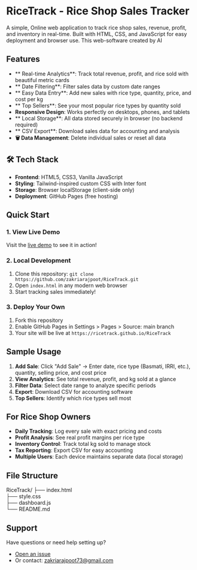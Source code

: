 #  RiceTrack - Rice Shop Sales Tracker

A simple, Online web application to track rice shop sales, revenue, profit, and inventory in real-time. Built with HTML, CSS, and JavaScript for easy deployment and browser use.
This web-software created by AI

##  Features

- ** Real-time Analytics**: Track total revenue, profit, and rice sold with beautiful metric cards
- ** Date Filtering**: Filter sales data by custom date ranges
- ** Easy Data Entry**: Add new sales with rice type, quantity, price, and cost per kg
- ** Top Sellers**: See your most popular rice types by quantity sold
- **Responsive Design**: Works perfectly on desktops, phones, and tablets
- ** Local Storage**: All data stored securely in browser (no backend required)
- ** CSV Export**: Download sales data for accounting and analysis
- **🗑 Data Management**: Delete individual sales or reset all data

## 🛠 Tech Stack

- **Frontend**: HTML5, CSS3, Vanilla JavaScript
- **Styling**: Tailwind-inspired custom CSS with Inter font
- **Storage**: Browser localStorage (client-side only)
- **Deployment**: GitHub Pages (free hosting)

##  Quick Start

### 1. View Live Demo
Visit the [live demo](https://ricetrack.github.io/) to see it in action!

### 2. Local Development
1. Clone this repository: `git clone https://github.com/zakriarajpoot/RiceTrack.git`
2. Open `index.html` in any modern web browser
3. Start tracking sales immediately!

### 3. Deploy Your Own
1. Fork this repository
2. Enable GitHub Pages in Settings > Pages > Source: main branch
3. Your site will be live at `https://ricetrack.github.io/RiceTrack`

## Sample Usage

1. **Add Sale**: Click "Add Sale" → Enter date, rice type (Basmati, IRRI, etc.), quantity, selling price, and cost price
2. **View Analytics**: See total revenue, profit, and kg sold at a glance
3. **Filter Data**: Select date range to analyze specific periods
4. **Export**: Download CSV for accounting software
5. **Top Sellers**: Identify which rice types sell most


##  For Rice Shop Owners

- **Daily Tracking**: Log every sale with exact pricing and costs
- **Profit Analysis**: See real profit margins per rice type
- **Inventory Control**: Track total kg sold to manage stock
- **Tax Reporting**: Export CSV for easy accounting
- **Multiple Users**: Each device maintains separate data (local storage)

##  File Structure
RiceTrack/
├── index.html          
├── style.css           
├── dashboard.js        
└── README.md           

##  Support

Have questions or need help setting up? 
- [Open an issue](https://github.com/zakriarajpoot/RiceTrack/issues)
- Or contact: zakriarajpoot73@gmail.com
